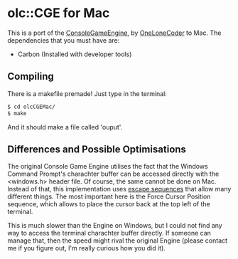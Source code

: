 # olc::CGE for Mac

This is a port of the [ConsoleGameEngine](https://github.com/OneLoneCoder/videos/blob/master/olcConsoleGameEngine.h), by [OneLoneCoder](https://onelonecoder.com/) to Mac. The dependencies that you must have are:

  - Carbon (Installed with developer tools)

## Compiling

There is a makefile premade! Just type in the terminal:

```sh
$ cd olcCGEMac/
$ make
```

And it should make a file called 'ouput'.

## Differences and Possible Optimisations

The original Console Game Engine utilises the fact that the Windows Command Prompt's charachter buffer can be accessed directly with the <windows.h> header file. Of course, the same cannot be done on Mac. Instead of that, this implementation uses [escape sequences](http://www.termsys.demon.co.uk/vtansi.htm) that allow many different things. The most important here is the Force Cursor Position sequence, which allows to place the cursor back at the top left of the terminal.

This is much slower than the Engine on Windows, but I could not find any way to access the terminal charachter buffer directly. If someone can manage that, then the speed might rival the original Engine (please contact me if you figure out, I'm really curious how you did it).
